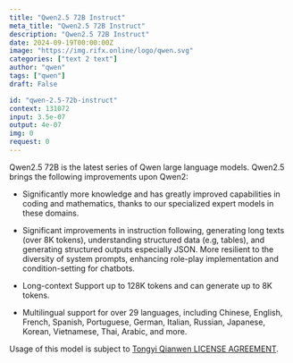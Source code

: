 ```yaml
---
title: "Qwen2.5 72B Instruct"
meta_title: "Qwen2.5 72B Instruct"
description: "Qwen2.5 72B Instruct"
date: 2024-09-19T00:00:00Z
image: "https://img.rifx.online/logo/qwen.svg"
categories: ["text 2 text"]
author: "qwen"
tags: ["qwen"]
draft: False

id: "qwen-2.5-72b-instruct"
context: 131072
input: 3.5e-07
output: 4e-07
img: 0
request: 0
---
```


Qwen2.5 72B is the latest series of Qwen large language models. Qwen2.5 brings the following improvements upon Qwen2:

- Significantly more knowledge and has greatly improved capabilities in coding and mathematics, thanks to our specialized expert models in these domains.

- Significant improvements in instruction following, generating long texts (over 8K tokens), understanding structured data (e.g, tables), and generating structured outputs especially JSON. More resilient to the diversity of system prompts, enhancing role-play implementation and condition-setting for chatbots.

- Long-context Support up to 128K tokens and can generate up to 8K tokens.

- Multilingual support for over 29 languages, including Chinese, English, French, Spanish, Portuguese, German, Italian, Russian, Japanese, Korean, Vietnamese, Thai, Arabic, and more.

Usage of this model is subject to [Tongyi Qianwen LICENSE AGREEMENT](https://huggingface.co/Qwen/Qwen1.5-110B-Chat/blob/main/LICENSE).

